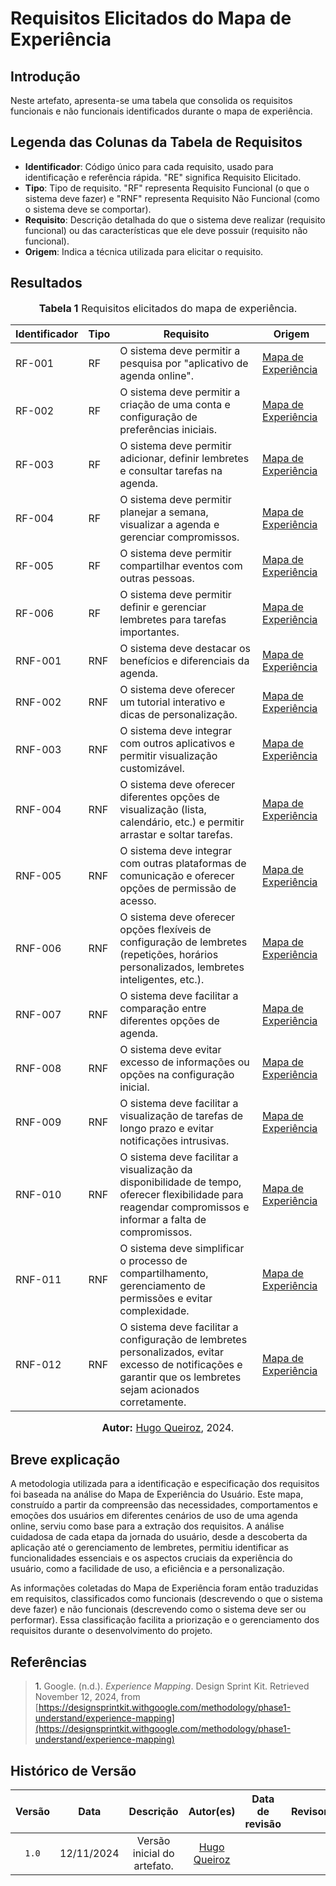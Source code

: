 # Requisitos Elicitados do Mapa de Experiência

## Introdução

Neste artefato, apresenta-se uma tabela que consolida os requisitos funcionais e não funcionais identificados durante o mapa de experiência.

## Legenda das Colunas da Tabela de Requisitos

- **Identificador**: Código único para cada requisito, usado para identificação e referência rápida. "RE" significa Requisito Elicitado.
- **Tipo**: Tipo de requisito. "RF" representa Requisito Funcional (o que o sistema deve fazer) e "RNF" representa Requisito Não Funcional (como o sistema deve se comportar).
- **Requisito**: Descrição detalhada do que o sistema deve realizar (requisito funcional) ou das características que ele deve possuir (requisito não funcional).
- **Origem**: Indica a técnica utilizada para elicitar o requisito.

## Resultados

<font size="3"><p style="text-align: center"><b>Tabela 1</b>  Requisitos elicitados do mapa de experiência.</p></font>

| Identificador | Tipo | Requisito                                                                                                | Origem                                                                                                                                                                                                                             |
|--------------|------|------------------------------------------------------------------------------------------------------------|--------------------------------------------------------------------------------------------------------------------------------------------------------------------------------------------------------------------------------------|
| RF-001       | RF   | O sistema deve permitir a pesquisa por "aplicativo de agenda online".                                        | [Mapa de Experiência](https://github.com/UnBArqDsw2024-2/2024.2_G6_Agenda_Entrega_01/blob/main/docs/Base/designSprint/understand.md) |
| RF-002       | RF   | O sistema deve permitir a criação de uma conta e configuração de preferências iniciais.                       | [Mapa de Experiência](https://github.com/UnBArqDsw2024-2/2024.2_G6_Agenda_Entrega_01/blob/main/docs/Base/designSprint/understand.md) |
| RF-003       | RF   | O sistema deve permitir adicionar, definir lembretes e consultar tarefas na agenda.                             | [Mapa de Experiência](https://github.com/UnBArqDsw2024-2/2024.2_G6_Agenda_Entrega_01/blob/main/docs/Base/designSprint/understand.md) |
| RF-004       | RF   | O sistema deve permitir planejar a semana, visualizar a agenda e gerenciar compromissos.                        | [Mapa de Experiência](https://github.com/UnBArqDsw2024-2/2024.2_G6_Agenda_Entrega_01/blob/main/docs/Base/designSprint/understand.md) |
| RF-005       | RF   | O sistema deve permitir compartilhar eventos com outras pessoas.                                             | [Mapa de Experiência](https://github.com/UnBArqDsw2024-2/2024.2_G6_Agenda_Entrega_01/blob/main/docs/Base/designSprint/understand.md) |
| RF-006       | RF   | O sistema deve permitir definir e gerenciar lembretes para tarefas importantes.                               | [Mapa de Experiência](https://github.com/UnBArqDsw2024-2/2024.2_G6_Agenda_Entrega_01/blob/main/docs/Base/designSprint/understand.md) |
| RNF-001      | RNF  | O sistema deve destacar os benefícios e diferenciais da agenda.                                              | [Mapa de Experiência](https://github.com/UnBArqDsw2024-2/2024.2_G6_Agenda_Entrega_01/blob/main/docs/Base/designSprint/understand.md) |
| RNF-002      | RNF  | O sistema deve oferecer um tutorial interativo e dicas de personalização.                                     | [Mapa de Experiência](https://github.com/UnBArqDsw2024-2/2024.2_G6_Agenda_Entrega_01/blob/main/docs/Base/designSprint/understand.md) |
| RNF-003      | RNF  | O sistema deve integrar com outros aplicativos e permitir visualização customizável.                            | [Mapa de Experiência](https://github.com/UnBArqDsw2024-2/2024.2_G6_Agenda_Entrega_01/blob/main/docs/Base/designSprint/understand.md) |
| RNF-004      | RNF  | O sistema deve oferecer diferentes opções de visualização (lista, calendário, etc.) e permitir arrastar e soltar tarefas. | [Mapa de Experiência](https://github.com/UnBArqDsw2024-2/2024.2_G6_Agenda_Entrega_01/blob/main/docs/Base/designSprint/understand.md) |
| RNF-005      | RNF  | O sistema deve integrar com outras plataformas de comunicação e oferecer opções de permissão de acesso.       | [Mapa de Experiência](https://github.com/UnBArqDsw2024-2/2024.2_G6_Agenda_Entrega_01/blob/main/docs/Base/designSprint/understand.md) |
| RNF-006      | RNF  | O sistema deve oferecer opções flexíveis de configuração de lembretes (repetições, horários personalizados, lembretes inteligentes, etc.). | [Mapa de Experiência](https://github.com/UnBArqDsw2024-2/2024.2_G6_Agenda_Entrega_01/blob/main/docs/Base/designSprint/understand.md) |
| RNF-007      | RNF  | O sistema deve facilitar a comparação entre diferentes opções de agenda.                                   | [Mapa de Experiência](https://github.com/UnBArqDsw2024-2/2024.2_G6_Agenda_Entrega_01/blob/main/docs/Base/designSprint/understand.md) |
| RNF-008      | RNF  | O sistema deve evitar excesso de informações ou opções na configuração inicial.                               | [Mapa de Experiência](https://github.com/UnBArqDsw2024-2/2024.2_G6_Agenda_Entrega_01/blob/main/docs/Base/designSprint/understand.md) |
| RNF-009      | RNF  | O sistema deve facilitar a visualização de tarefas de longo prazo e evitar notificações intrusivas.           | [Mapa de Experiência](https://github.com/UnBArqDsw2024-2/2024.2_G6_Agenda_Entrega_01/blob/main/docs/Base/designSprint/understand.md) |
| RNF-010      | RNF  | O sistema deve facilitar a visualização da disponibilidade de tempo, oferecer flexibilidade para reagendar compromissos e informar a falta de compromissos. | [Mapa de Experiência](https://github.com/UnBArqDsw2024-2/2024.2_G6_Agenda_Entrega_01/blob/main/docs/Base/designSprint/understand.md) |
| RNF-011      | RNF  | O sistema deve simplificar o processo de compartilhamento, gerenciamento de permissões e evitar complexidade. | [Mapa de Experiência](https://github.com/UnBArqDsw2024-2/2024.2_G6_Agenda_Entrega_01/blob/main/docs/Base/designSprint/understand.md) |
| RNF-012      | RNF  | O sistema deve facilitar a configuração de lembretes personalizados, evitar excesso de notificações e garantir que os lembretes sejam acionados corretamente. | [Mapa de Experiência](https://github.com/UnBArqDsw2024-2/2024.2_G6_Agenda_Entrega_01/blob/main/docs/Base/designSprint/understand.md) |

<font size="3"><p style="text-align: center"><b>Autor:</b>  [Hugo Queiroz](https://github.com/melohugo), 2024.</p></font>

## Breve explicação

A metodologia utilizada para a identificação e especificação dos requisitos foi baseada na análise do Mapa de Experiência do Usuário. Este mapa, construído a partir da compreensão das necessidades, comportamentos e emoções dos usuários em diferentes cenários de uso de uma agenda online, serviu como base para a extração dos requisitos. A análise cuidadosa de cada etapa da jornada do usuário, desde a descoberta da aplicação até o gerenciamento de lembretes, permitiu identificar as funcionalidades essenciais e os aspectos cruciais da experiência do usuário, como a facilidade de uso, a eficiência e a personalização.

As informações coletadas do Mapa de Experiência foram então traduzidas em requisitos, classificados como funcionais (descrevendo o que o sistema deve fazer) e não funcionais (descrevendo como o sistema deve ser ou performar). Essa classificação facilita a priorização e o gerenciamento dos requisitos durante o desenvolvimento do projeto.

## Referências

><a>1.</a> Google. (n.d.). *Experience Mapping*. Design Sprint Kit. Retrieved November 12, 2024, from [https://designsprintkit.withgoogle.com/methodology/phase1-understand/experience-mapping](https://designsprintkit.withgoogle.com/methodology/phase1-understand/experience-mapping)

## Histórico de Versão

| Versão | Data | Descrição | Autor(es) | Data de revisão | Revisor(es) |
| :-: | :-: | :-: | :-: | :-: | :-: |
| `1.0` | 12/11/2024  | Versão inicial do artefato. | [Hugo Queiroz](https://github.com/melohugo) |  |  |
